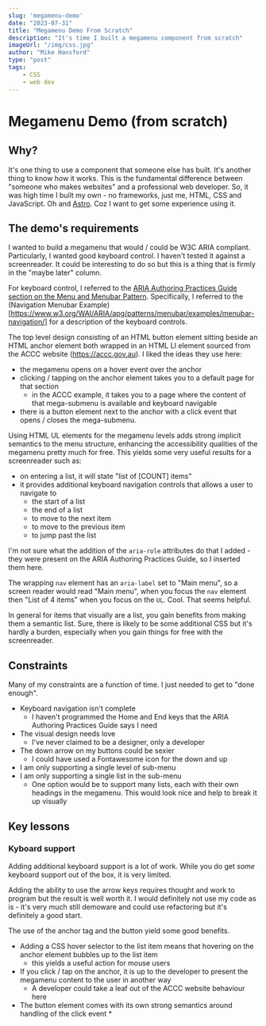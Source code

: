 ```yaml
---
slug: 'megamenu-demo'
date: "2023-07-31"
title: "Megamenu Demo From Scratch"
description: "It's time I built a megamenu component from scratch"
imageUrl: "/img/css.jpg"
author: "Mike Hansford"
type: "post"
tags:
    - CSS
    - web dev
---
```

# Megamenu Demo (from scratch)
## Why?
It's one thing to use a component that someone else has built. It's another thing to know how it works. This is the fundamental difference between "someone who makes websites" and a professional web developer. So, it was high time I built my own - no frameworks, just me, HTML, CSS and JavaScript. Oh and [Astro](https://astro.build). Coz I want to get some experience using it.

## The demo's requirements
I wanted to build a megamenu that would / could be W3C ARIA compliant. Particularly, I wanted good keyboard control. I haven't tested it against a screenreader. It could be interesting to do so but this is a thing that is firmly in the "maybe later" column.

For keyboard control, I referred to the [ARIA Authoring Practices Guide section on the Menu and Menubar Pattern](https://www.w3.org/WAI/ARIA/apg/patterns/menubar/). Specifically, I referred to the (Navigation Menubar Example)[https://www.w3.org/WAI/ARIA/apg/patterns/menubar/examples/menubar-navigation/] for a description of the keyboard controls.

The top level design consisting of an HTML button element sitting beside an HTML anchor element both wrapped in an HTML LI element sourced from the ACCC website (https://accc.gov.au). I liked the ideas they use here:
* the megamenu opens on a hover event over the anchor
* clicking / tapping on the anchor element takes you to a default page for that section
    * in the ACCC example, it takes you to a page where the content of that mega-submenu is available and keyboard navigable
* there is a button element next to the anchor with a click event that opens / closes the mega-submenu.

Using HTML UL elements for the megamenu levels adds strong implicit semantics to the menu structure, enhancing the accessibility qualities of the megamenu pretty much for free. This yields some very useful results for a screenreader such as:
* on entering a list, it will state "list of [COUNT] items"
* it provides additional keyboard navigation controls that allows a user to navigate to
    * the start of a list
    * the end of a list
    * to move to the next item
    * to move to the previous item
    * to jump past the list

I'm not sure what the addition of the ```aria-role``` attributes do that I added - they were present on the ARIA Authoring Practices Guide, so I inserted them here.

The wrapping ```nav``` element has an ```aria-label``` set to "Main menu", so a screen reader would read "Main menu", when you focus the ```nav``` element then "List of 4 items" when you focus on the ```UL```. Cool. That seems helpful.

In general for items that visually are a list, you gain benefits from making them a semantic list. Sure, there is likely to be some additional CSS but it's hardly a burden, especially when you gain things for free with the screenreader.

## Constraints
Many of my constraints are a function of time. I just needed to get to "done enough".

* Keyboard navigation isn't complete 
    * I haven't programmed the Home and End keys that the ARIA Authoring Practices Guide says I need
* The visual design needs love
    * I've never claimed to be a designer, only a developer
* The down arrow on my buttons could be sexier
    * I could have used a Fontawesome icon for the down and up
* I am only supporting a single level of sub-menu
* I am only supporting a single list in the sub-menu
    * One option would be to support many lists, each with their own headings in the megamenu. This would look nice and help to break it up visually

## Key lessons
### Kyboard support
Adding additional keyboard support is a lot of work. While you do get _some_ keyboard support out of the box, it is very limited.

Adding the ability to use the arrow keys requires thought and work to program but the result is well worth it. I would definitely not use my code as is - it's very much still demoware and could use refactoring but it's definitely a good start.

The use of the anchor tag and the button yield some good benefits.
* Adding a CSS hover selector to the list item means that hovering on the anchor element bubbles up to the list item
    * this yields a useful action for mouse users
* If you click / tap on the anchor, it is up to the developer to present the megamenu content to the user in another way
    * A developer could take a leaf out of the ACCC website behaviour here
* The button element comes with its own strong semantics around handling of the click event
    * 

###